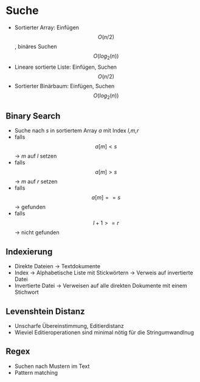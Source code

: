 # Suche

* Sortierter Array: Einfügen $$O(n/2)$$, binäres Suchen $$O(log_{2}(n))$$
* Lineare sortierte Liste: Einfügen, Suchen $$O(n/2)$$
* Sortierter Binärbaum: Einfügen, Suchen $$O(log_{2}(n))$$

## Binary Search

* Suche nach _s_ in sortiertem Array _a_ mit Index _l,m,r_
* falls $$a[m] < s$$ -> _m_ auf _l_ setzen
* falls $$a[m] > s$$ -> _m_ auf _r_ setzen
* falls $$a[m] == s$$ -> gefunden
* falls $$l+1 >= r$$ -> nicht gefunden


## Indexierung

* Direkte Dateien -> Textdokumente
* Index -> Alphabetische Liste mit Stickwörtern -> Verweis auf invertierte Datei
* Invertierte Datei -> Verweisen auf alle direkten Dokumente mit einem Stichwort


## Levenshtein Distanz

* Unscharfe Übereinstimmung, Editierdistanz
* Wieviel Editieroperationen sind minimal nötig für die Stringumwandlnug


## Regex

* Suchen nach Mustern im Text
* Pattern matching
